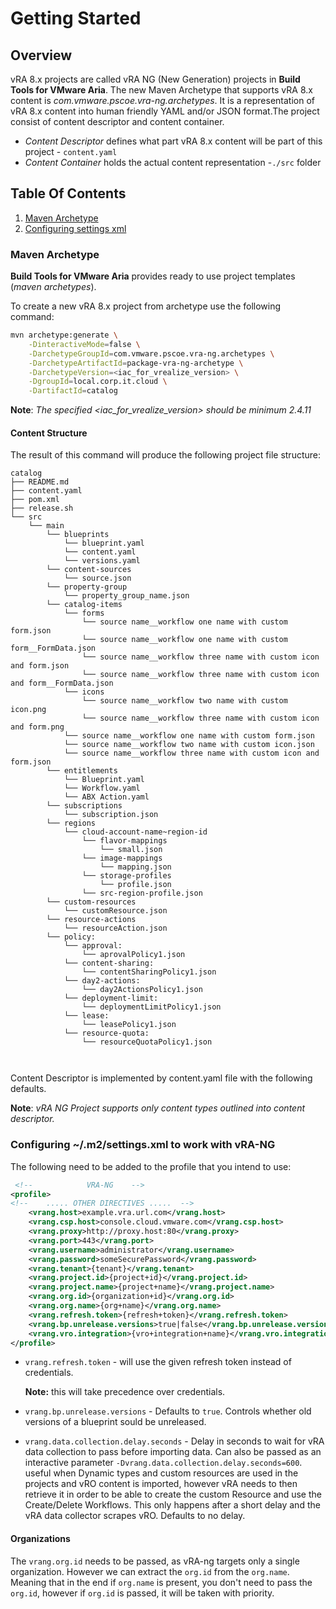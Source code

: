 # Getting Started

## Overview

vRA 8.x projects are called vRA NG (New Generation) projects in **Build Tools for VMware Aria**. The new Maven Archetype that supports vRA 8.x content is *com.vmware.pscoe.vra-ng.archetypes*. It is a representation of vRA 8.x content into human friendly YAML and/or JSON format.The project consist of content descriptor and content container.

- *Content Descriptor* defines what part vRA 8.x content will be part of this project - `content.yaml`
- *Content Container* holds the actual content representation -`./src` folder

## Table Of Contents

1. [Maven Archetype](#maven-archetype)
2. [Configuring settings xml](#configuring-m2settingsxml-to-work-with-vra-ng)

### Maven Archetype

**Build Tools for VMware Aria** provides ready to use project templates (*maven archetypes*).

To create a new vRA 8.x project from archetype use the following command:

```Bash
mvn archetype:generate \
    -DinteractiveMode=false \
    -DarchetypeGroupId=com.vmware.pscoe.vra-ng.archetypes \
    -DarchetypeArtifactId=package-vra-ng-archetype \
    -DarchetypeVersion=<iac_for_vrealize_version> \
    -DgroupId=local.corp.it.cloud \
    -DartifactId=catalog
```

**Note**: *The specified <iac_for_vrealize_version> should be minimum 2.4.11*

#### Content Structure

The result of this command will produce the following project file structure:

```ascii
catalog
├── README.md
├── content.yaml
├── pom.xml
├── release.sh
└── src
    └── main
        └── blueprints
            └── blueprint.yaml
            └── content.yaml
            └── versions.yaml
        └── content-sources
            └── source.json
        └── property-group
            └── property_group_name.json
        └── catalog-items
            └── forms
                └── source name__workflow one name with custom form.json
                └── source name__workflow one name with custom form__FormData.json
                └── source name__workflow three name with custom icon and form.json
                └── source name__workflow three name with custom icon and form__FormData.json
            └── icons
                └── source name__workflow two name with custom icon.png
                └── source name__workflow three name with custom icon and form.png
            └── source name__workflow one name with custom form.json
            └── source name__workflow two name with custom icon.json
            └── source name__workflow three name with custom icon and form.json
        └── entitlements
            └── Blueprint.yaml
            └── Workflow.yaml
            └── ABX Action.yaml       
        └── subscriptions
            └── subscription.json
        └── regions
            └── cloud-account-name~region-id
                └── flavor-mappings
                    └── small.json
                └── image-mappings
                    └── mapping.json
                └── storage-profiles
                    └── profile.json
                └── src-region-profile.json
        └── custom-resources
            └── customResource.json
        └── resource-actions
            └── resourceAction.json
        └── policy:
            └── approval:
                └── aprovalPolicy1.json
            └── content-sharing:
                └── contentSharingPolicy1.json
            └── day2-actions:
                └── day2ActionsPolicy1.json
            └── deployment-limit:
                └── deploymentLimitPolicy1.json
            └── lease:
                └── leasePolicy1.json 
            └── resource-quota:
                └── resourceQuotaPolicy1.json 
            
            
```

Content Descriptor is implemented by content.yaml file with the following defaults.

**Note**: *vRA NG Project supports only content types outlined into content descriptor.*

### Configuring ~/.m2/settings.xml to work with vRA-NG

The following need to be added to the profile that you intend to use:

```xml
 <!--            VRA-NG    -->
<profile>
<!--    ..... OTHER DIRECTIVES .....  -->
    <vrang.host>example.vra.url.com</vrang.host>
    <vrang.csp.host>console.cloud.vmware.com</vrang.csp.host>
    <vrang.proxy>http://proxy.host:80</vrang.proxy>
    <vrang.port>443</vrang.port>
    <vrang.username>administrator</vrang.username>
    <vrang.password>someSecurePassword</vrang.password>
    <vrang.tenant>{tenant}</vrang.tenant>
    <vrang.project.id>{project+id}</vrang.project.id>
    <vrang.project.name>{project+name}</vrang.project.name>
    <vrang.org.id>{organization+id}</vrang.org.id>
    <vrang.org.name>{org+name}</vrang.org.name>
    <vrang.refresh.token>{refresh+token}</vrang.refresh.token>
    <vrang.bp.unrelease.versions>true|false</vrang.bp.unrelease.versions>
    <vrang.vro.integration>{vro+integration+name}</vrang.vro.integration>
</profile>
```

- `vrang.refresh.token` - will use the given refresh token instead of credentials. 

  **Note:** this will take precedence over
credentials.

- `vrang.bp.unrelease.versions` - Defaults to `true`. Controls whether old versions of a blueprint sould be unreleased.

- `vrang.data.collection.delay.seconds` - Delay in seconds to wait for vRA data collection to pass before importing data. Can also be passed as an interactive parameter `-Dvrang.data.collection.delay.seconds=600`. useful when Dynamic types and custom resources are used in the projects and vRO content is imported, however vRA needs to then retrieve it in order to be able to create the custom Resource and use the Create/Delete Workflows. This only happens after a short delay and the vRA data collector scrapes vRO. Defaults to no delay.

#### Organizations

The `vrang.org.id` needs to be passed, as vRA-ng targets only a single organization. However we can extract the `org.id` from the `org.name`. Meaning that in the end if `org.name` is present, you don't need to pass the `org.id`, however if `org.id` is passed, it will be taken with priority.
